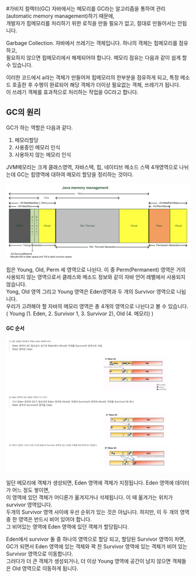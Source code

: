 #가비지 컬렉터(GC)
자바에서는 메모리를 GC라는 알고리즘을 통하여 관리(automatic memory management)하기 때문에,   
개발자가 힙메모리를 처리하기 위한 로직을 만들 필요가 없고, 절대로 만들어서는 안됩니다.

Garbage Collection. 자바에서 쓰레기는 객체입니다. 하나의 객체는 힙메모리를 점유하고,   
필요하지 않으면 힙메모리에서 해제되어야 합니다. 메모리 점유는 다음과 같이 쉽게 할 수 있습니다.

이러한 코드에서 a라는 객체가 만들어져 힙메모리의 한부분을 점유하게 되고, 특정 메소드 호출한 후 수행이 완료되어 해당 객체가 더이상 필요없는 객체, 쓰레기가 됩니다.   
이 쓰레기 객체를 효과적으로 처리하는 작업을 GC라고 합니다.

## GC의 원리
GC가 하는 역할은 다음과 같다.
1. 메모리할당
2. 사용중인 메모리 인식
3. 사용하지 않는 메모리 인식

JVM메모리는 크게 클래스영역, 자바스택, 힙, 네이티브 메소드 스택 4개영역으로 나뉘는데 GC는 힙영역에 대하여 메모리 할당을 정리하는 것이다.

![jvm](./img/jvm.png)

힙은 Young, Old, Perm 세 영역으로 나뉜다.
이 중 Perm(Permanent) 영역은 거의 사용되지 않는 영역으로서 클래스와 메소드 정보와 같이 자바 언어 레벨에서 사용되지 않습니다.   
Yong, Old 영역 그리고 Young 영역은 Eden영역과 두 개의 Survivor 영역으로 나뉩니다.   
우리가 고려해야 할 자바의 메모리 영역은 총 4개의 영역으로 나뉜다고 볼 수 있습니다.  ( Young (1. Eden, 2. Survivor 1, 3. Survivor 2), Old (4. 메모리) )

#### GC 순서

![jvm](./img/minor.png)

일단 메모리에 객체가 생성되면, Eden 영역에 객체가 지정됩니다.  Eden 영역에 데이터가 어느 정도 쌓이면,   
이 영역에 있던 객체가 어디론가 옮겨지거나 삭제됩니다. 이 때 옮겨가는 위치가 survivor 영역입니다.   
두개의 Survivor 영역 사이에 우선 순위가 있는 것은 아닙니다. 하지만, 이 두 개의 영역 중 한 영역은 반드시 비어 있어야 합니다.   
그 비어있는 영역에 Eden 영역에 있던 객체가 할당됩니다.

Eden에서 survivor 둘 중 하나의 영역으로 할당 되고, 할당된 Survivor 영역이 차면,   
GC가 되면서 Eden 영역에 있는 객체와 꽉 찬 Survivor 영역에 있는 객체가 비어 있는 Survivor 영역으로 이동합니다.   
그러다가 더 큰 객체가 생성되거나, 더 이상 Young 영역에 공간이 남지 않으면 객체들은 Old 영역으로 이동하게 됩니다.
